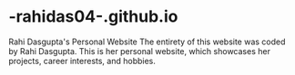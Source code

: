 # -rahidas04-.github.io
Rahi Dasgupta's Personal Website
The entirety of this website was coded by Rahi Dasgupta. This is her personal website, which showcases her projects, career interests, and hobbies. 
